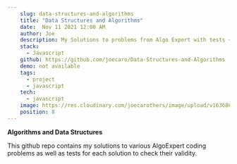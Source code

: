 ```yaml
---
    slug: data-structures-and-algorithms
    title: "Data Structures and Algorithms"
    date:  Nov 11 2021 12:00 AM
    author: Joe
    description: My Solutions to problems from Algo Expert with tests + tests for each solution.
    stack: 
      - Javascript
    github: https://github.com/joecaro/Data-Structures-and-Algorithms
    demo: not available
    tags:
      - project 
      - javascript 
    tech:
      - javascript
    image: https://res.cloudinary.com/joecarothers/image/upload/v1636867477/misc/Screenshot_2021-11-14_002430_b4v8vd.png
    position: 8
---
```


**Algorithms and Data Structures**

This github repo contains my solutions to various AlgoExpert coding problems as well as tests for each solution to check their validity.
